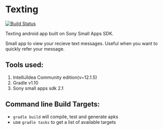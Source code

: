 Texting
=========
[![Build Status](https://travis-ci.org/abyu/texting.png)](https://travis-ci.org/abyu/texting)

Texting android app built on Sony Small Apps SDK.

Small app to view your recieve text messages. Useful when you want to quickly refer your message.

Tools used:
---------------

1. IntelliJIdea Community edition(v~12.1.5)
2. Gradle v1.10
3. Sony small apps sdk 2.1


Command line Build Targets:
----------------------------

- `gradle build` will compile, test and generate apks
- use `gradle tasks` to get a list of available targets
